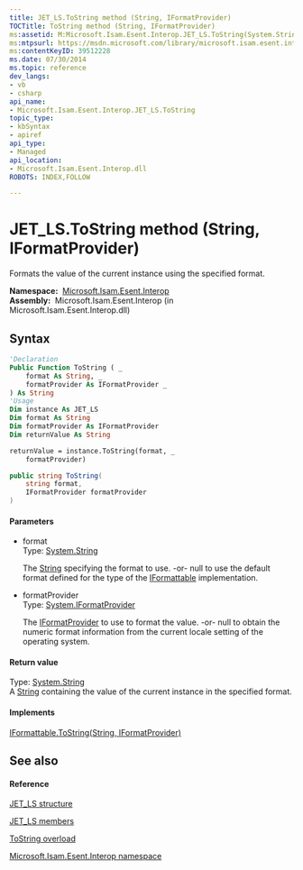 ```yaml
---
title: JET_LS.ToString method (String, IFormatProvider)
TOCTitle: ToString method (String, IFormatProvider)
ms:assetid: M:Microsoft.Isam.Esent.Interop.JET_LS.ToString(System.String,System.IFormatProvider)
ms:mtpsurl: https://msdn.microsoft.com/library/microsoft.isam.esent.interop.jet_ls.tostring(v=EXCHG.10)
ms:contentKeyID: 39512228
ms.date: 07/30/2014
ms.topic: reference
dev_langs:
- vb
- csharp
api_name: 
- Microsoft.Isam.Esent.Interop.JET_LS.ToString
topic_type: 
- kbSyntax
- apiref
api_type: 
- Managed
api_location: 
- Microsoft.Isam.Esent.Interop.dll
ROBOTS: INDEX,FOLLOW

---
```


# JET_LS.ToString method (String, IFormatProvider)

Formats the value of the current instance using the specified format.

**Namespace:**  [Microsoft.Isam.Esent.Interop](./microsoft.isam.esent.interop-namespace.md)  
**Assembly:**  Microsoft.Isam.Esent.Interop (in Microsoft.Isam.Esent.Interop.dll)

## Syntax

``` vb
'Declaration
Public Function ToString ( _
    format As String, _
    formatProvider As IFormatProvider _
) As String
'Usage
Dim instance As JET_LS
Dim format As String
Dim formatProvider As IFormatProvider
Dim returnValue As String

returnValue = instance.ToString(format, _
    formatProvider)
```

``` csharp
public string ToString(
    string format,
    IFormatProvider formatProvider
)
```

#### Parameters

  - format  
    Type: [System.String](/dotnet/api/system.string)  
    
    The [String](/dotnet/api/system.string) specifying the format to use. -or- null to use the default format defined for the type of the [IFormattable](/dotnet/api/system.iformattable) implementation.

<!-- end list -->

  - formatProvider  
    Type: [System.IFormatProvider](/dotnet/api/system.iformatprovider)  
    
    The [IFormatProvider](/dotnet/api/system.iformatprovider) to use to format the value. -or- null to obtain the numeric format information from the current locale setting of the operating system.

#### Return value

Type: [System.String](/dotnet/api/system.string)  
A [String](/dotnet/api/system.string) containing the value of the current instance in the specified format.  

#### Implements

[IFormattable.ToString(String, IFormatProvider)](/dotnet/api/system.iformattable.tostring#System_IFormattable_ToString_System_String_System_IFormatProvider_)  

## See also

#### Reference

[JET_LS structure](./jet-ls-structure.md)

[JET_LS members](./jet-ls-members.md)

[ToString overload](./jet-ls.tostring-method2.md)

[Microsoft.Isam.Esent.Interop namespace](./microsoft.isam.esent.interop-namespace.md)